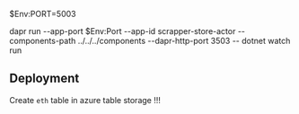 $Env:PORT=5003

dapr run --app-port $Env:Port --app-id scrapper-store-actor --components-path ../../../components --dapr-http-port 3503 -- dotnet watch run

## Deployment

Create `eth` table in azure table storage !!!
